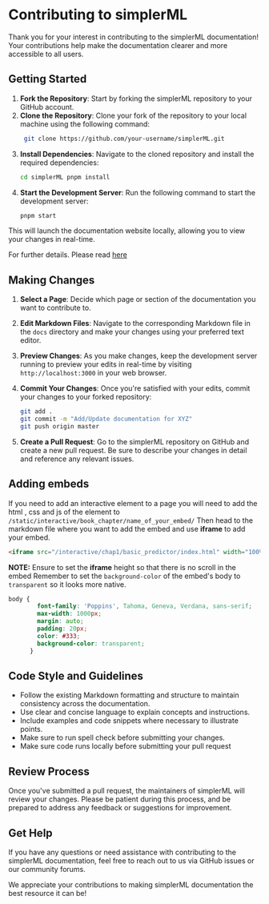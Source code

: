 # Contributing to simplerML

Thank you for your interest in contributing to the simplerML documentation! Your contributions help make the documentation clearer and more accessible to all users.

## Getting Started

1.  **Fork the Repository**: Start by forking the simplerML repository to your GitHub account.
2.  **Clone the Repository**: Clone your fork of the repository to your local machine using the following command:
	```bash
	 git clone https://github.com/your-username/simplerML.git
	```
4.  **Install Dependencies**: Navigate to the cloned repository and install the required dependencies:
	```bash
	cd simplerML pnpm install
	```
5.  **Start the Development Server**: Run the following command to start the development server:
	```bash
	pnpm start
	```
This will launch the documentation website locally, allowing you to view your changes in real-time.

For further details. Please read [here](./README.md/#Installation)

## Making Changes

1. **Select a Page**: Decide which page or section of the documentation you want to contribute to.

2. **Edit Markdown Files**: Navigate to the corresponding Markdown file in the `docs` directory and make your changes using your preferred text editor.

3. **Preview Changes**: As you make changes, keep the development server running to preview your edits in real-time by visiting `http://localhost:3000` in your web browser.

4. **Commit Your Changes**: Once you're satisfied with your edits, commit your changes to your forked repository:
    ```bash
    git add .
    git commit -m "Add/Update documentation for XYZ"
    git push origin master
    ```

5. **Create a Pull Request**: Go to the simplerML repository on GitHub and create a new pull request. Be sure to describe your changes in detail and reference any relevant issues.

## Adding embeds
If you need to add an interactive element to a page you will need to add the html , css and js of the element to `/static/interactive/book_chapter/name_of_your_embed/`
Then head to the markdown file where you want to add the embed and use **iframe** to add your embed.

```html
<iframe src="/interactive/chap1/basic_predictor/index.html" width="100%" height="400" frameborder="0"></iframe>
```
**NOTE:** Ensure to set the **iframe** height so that there is no scroll in the embed
Remember to set the `background-color` of the embed's body to `transparent` so it looks more native.

```css
body {
        font-family: 'Poppins', Tahoma, Geneva, Verdana, sans-serif;
        max-width: 1000px;
        margin: auto;
        padding: 20px;
        color: #333;
        background-color: transparent;
      }
```

## Code Style and Guidelines

- Follow the existing Markdown formatting and structure to maintain consistency across the documentation.
- Use clear and concise language to explain concepts and instructions.
- Include examples and code snippets where necessary to illustrate points.
- Make sure to run spell check before submitting your changes.
- Make sure code runs locally before submitting your pull request

## Review Process

Once you've submitted a pull request, the maintainers of simplerML will review your changes. Please be patient during this process, and be prepared to address any feedback or suggestions for improvement.

## Get Help

If you have any questions or need assistance with contributing to the simplerML documentation, feel free to reach out to us via GitHub issues or our community forums.

We appreciate your contributions to making simplerML documentation the best resource it can be!
